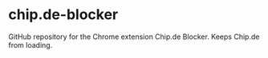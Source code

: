 # chip.de-blocker
GitHub repository for the Chrome extension Chip.de Blocker. Keeps Chip.de from loading.
